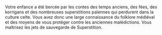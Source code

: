 ﻿---
id: origins_fr.md#connaissances-anciennes
name: Connaissances anciennes
---
Votre enfance a été bercée par les contes des temps anciens, des fées, des korrigans et des nombreuses superstitions païennes qui perdurent dans la culture celte. Vous avez donc une large connaissance du folklore médiéval et des moyens de vous protéger contre les anciennes malédictions. Vous maîtrisez les jets de sauvegarde de Superstition.

